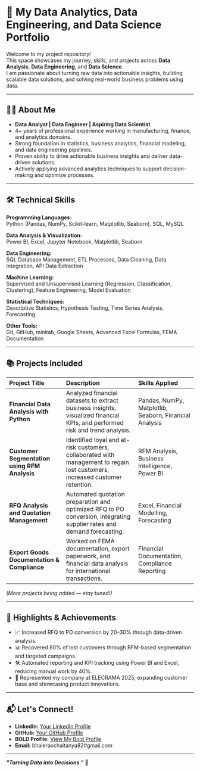 # 🚀 My Data Analytics, Data Engineering, and Data Science Portfolio

Welcome to my project repository!  
This space showcases my journey, skills, and projects across **Data Analysis**, **Data Engineering**, and **Data Science**.  
I am passionate about turning raw data into actionable insights, building scalable data solutions, and solving real-world business problems using data.

---

## 👨‍💻 About Me

- **Data Analyst | Data Engineer | Aspiring Data Scientist**
- 4+ years of professional experience working in manufacturing, finance, and analytics domains.
- Strong foundation in statistics, business analytics, financial modeling, and data engineering pipelines.
- Proven ability to drive actionable business insights and deliver data-driven solutions.
- Actively applying advanced analytics techniques to support decision-making and optimize processes.

---

## 🛠️ Technical Skills

**Programming Languages:**  
Python (Pandas, NumPy, Scikit-learn, Matplotlib, Seaborn), SQL, MySQL

**Data Analysis & Visualization:**  
Power BI, Excel, Jupyter Notebook, Matplotlib, Seaborn

**Data Engineering:**  
SQL Database Management, ETL Processes, Data Cleaning, Data Integration, API Data Extraction

**Machine Learning:**  
Supervised and Unsupervised Learning (Regression, Classification, Clustering), Feature Engineering, Model Evaluation

**Statistical Techniques:**  
Descriptive Statistics, Hypothesis Testing, Time Series Analysis, Forecasting

**Other Tools:**  
Git, GitHub, minitab, Google Sheets, Advanced Excel Formulas, FEMA Documentation

---

## 📚 Projects Included

| Project Title | Description | Skills Applied |
|:---|:---|:---|
| **Financial Data Analysis with Python** | Analyzed financial datasets to extract business insights, visualized financial KPIs, and performed risk and trend analysis. | Pandas, NumPy, Matplotlib, Seaborn, Financial Analysis |
| **Customer Segmentation using RFM Analysis** | Identified loyal and at-risk customers, collaborated with management to regain lost customers, increased customer retention. | RFM Analysis, Business Intelligence, Power BI |
| **RFQ Analysis and Quotation Management** | Automated quotation preparation and optimized RFQ to PO conversion, integrating supplier rates and demand forecasting. | Excel, Financial Modelling, Forecasting |
| **Export Goods Documentation & Compliance** | Worked on FEMA documentation, export paperwork, and financial data analysis for international transactions. | Financial Documentation, Compliance Reporting |

*(More projects being added — stay tuned!)*

---

## 🌟 Highlights & Achievements

- 📈 Increased RFQ to PO conversion by 20–30% through data-driven analysis.
- 📊 Recovered 80% of lost customers through RFM-based segmentation and targeted campaigns.
- 🛠️ Automated reporting and KPI tracking using Power BI and Excel, reducing manual work by 40%.
- 🤝 Represented my company at ELECRAMA 2025, expanding customer base and showcasing product innovations.

---

## 📬 Let's Connect!

- **LinkedIn:** [Your LinkedIn Profile](www.linkedin.com/in/data-explorer-bhaleraochaitanya)
- **GitHub:** [Your GitHub Profile](https://github.com/Chaitanya-dataexplorer)
- **BOLD Profile:** [View My Bold Profile](https://bold.pro/my/chaitanya-bhalerao)
- **Email:** bhaleraochaitanya82#gmail.com
---

**_"Turning Data into Decisions."_** 🎯
